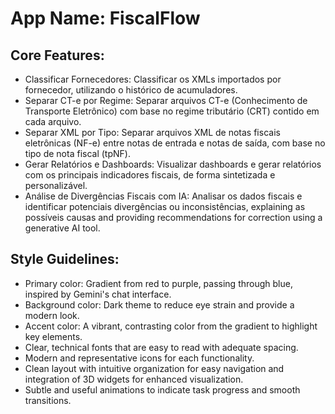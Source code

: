 # **App Name**: FiscalFlow

## Core Features:

- Classificar Fornecedores: Classificar os XMLs importados por fornecedor, utilizando o histórico de acumuladores.
- Separar CT-e por Regime: Separar arquivos CT-e (Conhecimento de Transporte Eletrônico) com base no regime tributário (CRT) contido em cada arquivo.
- Separar XML por Tipo: Separar arquivos XML de notas fiscais eletrônicas (NF-e) entre notas de entrada e notas de saída, com base no tipo de nota fiscal (tpNF).
- Gerar Relatórios e Dashboards: Visualizar dashboards e gerar relatórios com os principais indicadores fiscais, de forma sintetizada e personalizável.
- Análise de Divergências Fiscais com IA: Analisar os dados fiscais e identificar potenciais divergências ou inconsistências, explaining as possíveis causas and providing recommendations for correction using a generative AI tool.

## Style Guidelines:

- Primary color: Gradient from red to purple, passing through blue, inspired by Gemini's chat interface.
- Background color: Dark theme to reduce eye strain and provide a modern look.
- Accent color: A vibrant, contrasting color from the gradient to highlight key elements.
- Clear, technical fonts that are easy to read with adequate spacing.
- Modern and representative icons for each functionality.
- Clean layout with intuitive organization for easy navigation and integration of 3D widgets for enhanced visualization.
- Subtle and useful animations to indicate task progress and smooth transitions.
